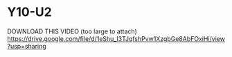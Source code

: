 # Y10-U2

DOWNLOAD THIS VIDEO (too large to attach)
https://drive.google.com/file/d/1eShu_I3TJqfshPvw1XzgbGe8AbFOxiHi/view?usp=sharing
